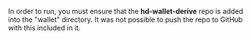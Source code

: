 In order to run, you must ensure that the **hd-wallet-derive** repo is added into the "wallet" directory. It was not possible to push the repo to GitHub with this included in it.  
